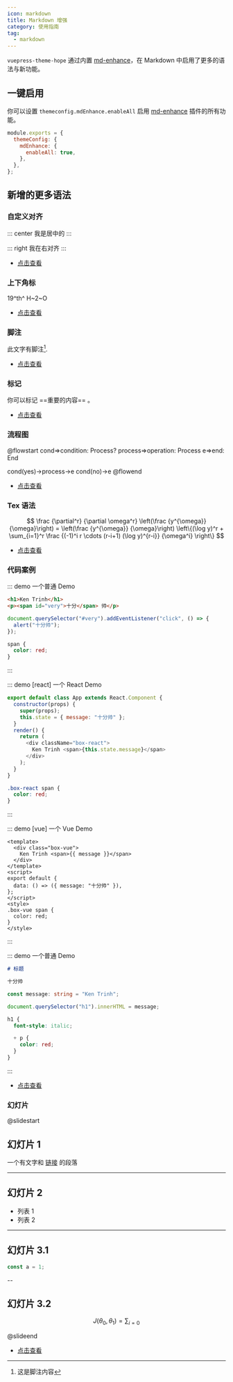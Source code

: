```yaml
---
icon: markdown
title: Markdown 增强
category: 使用指南
tag:
  - markdown
---
```


`vuepress-theme-hope` 通过内置 [md-enhance](https://vuepress-md-enhance.mrhope.site)，在 Markdown 中启用了更多的语法与新功能。

## 一键启用

你可以设置 `themeconfig.mdEnhance.enableAll` 启用 [md-enhance](https://vuepress-md-enhance.mrhope.site) 插件的所有功能。

```js {3-5}
module.exports = {
  themeConfig: {
    mdEnhance: {
      enableAll: true,
    },
  },
};
```

## 新增的更多语法

### 自定义对齐

::: center
我是居中的
:::

::: right
我在右对齐
:::

- [点击查看](https://vuepress-theme.mrhope.site/zh/guide/feature/markdown/align/)

### 上下角标

19^th^ H~2~O

- [点击查看](https://vuepress-theme.mrhope.site/zh/guide/feature/markdown/sup-sub/)

### 脚注

此文字有脚注[^first].

[^first]: 这是脚注内容

- [点击查看](https://vuepress-theme.mrhope.site/zh/guide/feature/markdown/footnote/)

### 标记

你可以标记 ==重要的内容== 。

- [点击查看](https://vuepress-theme.mrhope.site/zh/guide/feature/markdown/mark/)

### 流程图

@flowstart
cond=>condition: Process?
process=>operation: Process
e=>end: End

cond(yes)->process->e
cond(no)->e
@flowend

- [点击查看](https://vuepress-theme.mrhope.site/zh/guide/feature/markdown/flowchart/)

### Tex 语法

$$
\frac {\partial^r} {\partial \omega^r} \left(\frac {y^{\omega}} {\omega}\right)
= \left(\frac {y^{\omega}} {\omega}\right) \left\{(\log y)^r + \sum_{i=1}^r \frac {(-1)^i r \cdots (r-i+1) (\log y)^{r-i}} {\omega^i} \right\}
$$

- [点击查看](https://vuepress-theme.mrhope.site/zh/guide/feature/markdown/tex/)

### 代码案例

::: demo 一个普通 Demo

```html
<h1>Ken Trinh</h1>
<p><span id="very">十分</span> 帅</p>
```

```js
document.querySelector("#very").addEventListener("click", () => {
  alert("十分帅");
});
```

```css
span {
  color: red;
}
```

:::

::: demo [react] 一个 React Demo

```js
export default class App extends React.Component {
  constructor(props) {
    super(props);
    this.state = { message: "十分帅" };
  }
  render() {
    return (
      <div className="box-react">
        Ken Trinh <span>{this.state.message}</span>
      </div>
    );
  }
}
```

```css
.box-react span {
  color: red;
}
```

:::

::: demo [vue] 一个 Vue Demo

```vue
<template>
  <div class="box-vue">
    Ken Trinh <span>{{ message }}</span>
  </div>
</template>
<script>
export default {
  data: () => ({ message: "十分帅" }),
};
</script>
<style>
.box-vue span {
  color: red;
}
</style>
```

:::

::: demo 一个普通 Demo

```md
# 标题

十分帅
```

```ts
const message: string = "Ken Trinh";

document.querySelector("h1").innerHTML = message;
```

```scss
h1 {
  font-style: italic;

  + p {
    color: red;
  }
}
```

:::

- [点击查看](https://vuepress-theme.mrhope.site/zh/guide/feature/markdown/demo/)

### 幻灯片

@slidestart

## 幻灯片 1

一个有文字和 [链接](https://mrhope.site) 的段落

---

## 幻灯片 2

- 列表 1
- 列表 2

---

## 幻灯片 3.1

```js
const a = 1;
```

--

## 幻灯片 3.2

$$
J(\theta_0,\theta_1) = \sum_{i=0}
$$

@slideend

- [点击查看](https://vuepress-theme.mrhope.site/zh/guide/feature/markdown/presentation/)
